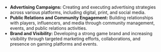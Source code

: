 - **Advertising Campaigns:** Creating and executing advertising strategies across various platforms, including digital, print, and social media.
- **Public Relations and Community Engagement:** Building relationships with players, influencers, and media through community management, events, and public relations activities.
- **Brand and Visibility:** Developing a strong game brand and increasing visibility through targeted marketing efforts, collaborations, and presence on gaming platforms and events.